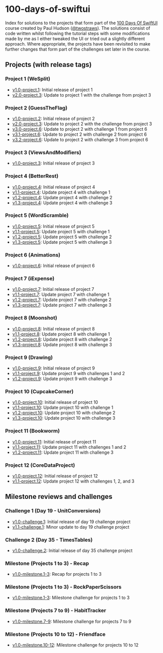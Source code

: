 # 100-days-of-swiftui

Index for solutions to the projects that form part of the [100 Days Of SwiftUI](https://www.hackingwithswift.com/100/swiftui/) course created by Paul Hudson ([@twostraws](https://github.com/twostraws)). The solutions consist of code written whilst following the tutorial steps with some modifications made by me as I either tweaked the UI or tried out a slightly different approach. Where appropriate, the projects have been revisited to make further changes that form part of the challenges set later in the course.

## Projects (with release tags)

### Project 1 (WeSplit)

- [v1.0-project.1](https://github.com/bgilmour/project01-100days-WeSplit/tree/v1.0-project.1): Initial release of project 1
- [v2.0-project.3](https://github.com/bgilmour/project01-100days-WeSplit/tree/v2.0-project.3): Update to project 1 with the challenge from project 3

### Project 2 (GuessTheFlag)

- [v1.0-project.2](https://github.com/bgilmour/project02-100days-GuessTheFlag/tree/v1.0-project.2): Initial release of project 2
- [v2.0-project.3](https://github.com/bgilmour/project02-100days-GuessTheFlag/tree/v2.0-project.3): Update to project 2 with the challenge from project 3
- [v3.0-project.6](https://github.com/bgilmour/project02-100days-GuessTheFlag/tree/v3.0-project.6): Update to project 2 with challenge 1 from project 6
- [v3.1-project.6](https://github.com/bgilmour/project02-100days-GuessTheFlag/tree/v3.1-project.6): Update to project 2 with challenge 2 from project 6
- [v3.2-project.6](https://github.com/bgilmour/project02-100days-GuessTheFlag/tree/v3.2-project.6): Update to project 2 with challenge 3 from project 6

### Project 3 (ViewsAndModifiers)

- [v1.0-project.3](https://github.com/bgilmour/project03-100days-ViewsAndModifiers/tree/v1.0-project.3): Initial release of project 3

### Project 4 (BetterRest)

- [v1.0-project.4](https://github.com/bgilmour/project04-100days-BetterRest/tree/v1.0-project.4): Initial release of project 4
- [v1.1-project.4](https://github.com/bgilmour/project04-100days-BetterRest/tree/v1.1-project.4): Update project 4 with challenge 1
- [v1.2-project.4](https://github.com/bgilmour/project04-100days-BetterRest/tree/v1.2-project.4): Update project 4 with challenge 2
- [v1.3-project.4](https://github.com/bgilmour/project04-100days-BetterRest/tree/v1.3-project.4): Update project 4 with challenge 3

### Project 5 (WordScramble)

- [v1.0-project.5](https://github.com/bgilmour/project05-100days-WordScramble/tree/v1.0-project.5): Initial release of project 5
- [v1.1-project.5](https://github.com/bgilmour/project05-100days-WordScramble/tree/v1.1-project.5): Update project 5 with challenge 1
- [v1.2-project.5](https://github.com/bgilmour/project05-100days-WordScramble/tree/v1.2-project.5): Update project 5 with challenge 2
- [v1.3-project.5](https://github.com/bgilmour/project05-100days-WordScramble/tree/v1.3-project.5): Update project 5 with challenge 3

### Project 6 (Animations)

- [v1.0-project.6](https://github.com/bgilmour/project06-100days-Animations/tree/v1.0-project.6): Initial release of project 6

### Project 7 (iExpense)

- [v1.0-project.7](https://github.com/bgilmour/project07-100days-iExpense/tree/v1.0-project.7): Initial release of project 7
- [v1.1-project.7](https://github.com/bgilmour/project07-100days-iExpense/tree/v1.1-project.7): Update project 7 with challenge 1
- [v1.2-project.7](https://github.com/bgilmour/project07-100days-iExpense/tree/v1.2-project.7): Update project 7 with challenge 2
- [v1.3-project.7](https://github.com/bgilmour/project07-100days-iExpense/tree/v1.3-project.7): Update project 7 with challenge 3

### Project 8 (Moonshot)

- [v1.0-project.8](https://github.com/bgilmour/project08-100days-Moonshot/tree/v1.0-project.8): Initial release of project 8
- [v1.1-project.8](https://github.com/bgilmour/project08-100days-Moonshot/tree/v1.1-project.8): Update project 8 with challenge 1
- [v1.2-project.8](https://github.com/bgilmour/project08-100days-Moonshot/tree/v1.2-project.8): Update project 8 with challenge 2
- [v1.3-project.8](https://github.com/bgilmour/project08-100days-Moonshot/tree/v1.3-project.8): Update project 8 with challenge 3

### Project 9 (Drawing)

- [v1.0-project.9](https://github.com/bgilmour/project09-100days-Drawing/tree/v1.0-project.9): Initial release of project 9
- [v1.1-project.9](https://github.com/bgilmour/project09-100days-Drawing/tree/v1.1-project.9): Update project 9 with challenges 1 and 2
- [v1.2-project.9](https://github.com/bgilmour/project09-100days-Drawing/tree/v1.2-project.9): Update project 9 with challenge 3

### Project 10 (CupcakeCorner)

- [v1.0-project.10](https://github.com/bgilmour/project10-100days-CupcakeCorner/tree/v1.0-project.10): Initial release of project 10
- [v1.1-project.10](https://github.com/bgilmour/project10-100days-CupcakeCorner/tree/v1.1-project.10): Update project 10 with challenge 1
- [v1.2-project.10](https://github.com/bgilmour/project10-100days-CupcakeCorner/tree/v1.2-project.10): Update project 10 with challenge 2
- [v1.3-project.10](https://github.com/bgilmour/project10-100days-CupcakeCorner/tree/v1.3-project.10): Update project 10 with challenge 3

### Project 11 (Bookworm)

- [v1.0-project.11](https://github.com/bgilmour/project11-100days-Bookworm/tree/v1.0-project.11): Initial release of project 11
- [v1.1-project.11](https://github.com/bgilmour/project11-100days-Bookworm/tree/v1.1-project.11): Update project 11 with challenges 1 and 2
- [v1.2-project.11](https://github.com/bgilmour/project11-100days-Bookworm/tree/v1.2-project.11): Update project 11 with challenge 3

### Project 12 (CoreDataProject)

- [v1.0-project.12](https://github.com/bgilmour/project12-100days-CoreDataProject/tree/v1.0-project.12): Initial release of project 12
- [v1.1-project.12](https://github.com/bgilmour/project12-100days-CoreDataProject/tree/v1.1-project.12): Update project 12 with challenges 1, 2, and 3

## Milestone reviews and challenges

### Challenge 1 (Day 19 - UnitConversions)

- [v1.0-challenge.1](https://github.com/bgilmour/challenge-100days-UnitConversion/tree/v1.0-challenge.1): Initial release of day 19 challenge project
- [v1.1-challenge.1](https://github.com/bgilmour/challenge-100days-UnitConversion/tree/v1.1-challenge.1): Minor update to day 19 challenge project

### Challenge 2 (Day 35 - TimesTables)

- [v1.0-challenge.2](https://github.com/bgilmour/challenge2-100days-TimesTables/tree/v1.0-challenge.2): Initial release of day 35 challenge project

### Milestone (Projects 1 to 3) - Recap

- [v1.0-milestone.1-3](https://github.com/bgilmour/milestone1to3-100days-Recap/tree/v1.0-milestone.1-3): Recap for projects 1 to 3

### Milestone (Projects 1 to 3) - RockPaperScissors

- [v1.0-milestone.1-3](https://github.com/bgilmour/milestone1to3-100days-RockPaperScissors/tree/v1.0-milestone.1-3): Milestone challenge for projects 1 to 3

### Milestone (Projects 7 to 9) - HabitTracker

- [v1.0-milestone.7-9](https://github.com/bgilmour/milestone7to9-100days-HabitTracker/tree/v1.0-milestone.7-9): Milestone challenge for projects 7 to 9

### Milestone (Projects 10 to 12) - Friendface

- [v1.0-milestone.10-12](https://github.com/bgilmour/milestone10to12-100days-Friendface/tree/v1.0-milestone.10-12): Milestone challenge for projects 10 to 12
